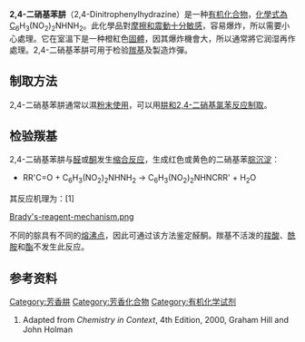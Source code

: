 **2,4-二硝基苯肼**（2,4-Dinitrophenylhydrazine）是一种[有机化合物](../Page/有机化合物.md "wikilink")，[化學式為C](https://zh.wikipedia.org/wiki/化學式 "wikilink")<sub>6</sub>H<sub>3</sub>(NO<sub>2</sub>)<sub>2</sub>NHNH<sub>2</sub>。此化學品對[摩擦和](https://zh.wikipedia.org/wiki/摩擦 "wikilink")[震動十分敏感](https://zh.wikipedia.org/wiki/震動 "wikilink")，容易爆炸，所以需要小心處理。它在室溫下是一种橙紅色[固體](https://zh.wikipedia.org/wiki/固體 "wikilink")，因其爆炸機會大，所以通常將它润湿再作處理。2,4-二硝基苯肼可用于检验[羰基](../Page/羰基.md "wikilink")及製造炸彈。

## 制取方法

2,4-二硝基苯肼通常以濕[粉末使用](https://zh.wikipedia.org/wiki/粉末 "wikilink")，可以用[肼和](https://zh.wikipedia.org/wiki/肼 "wikilink")[2,4-二硝基氯苯](https://zh.wikipedia.org/wiki/2,4-二硝基氯苯 "wikilink")[反应制取](https://zh.wikipedia.org/wiki/化學反應 "wikilink")。

## 检验羰基

2,4-二硝基苯肼与[醛](../Page/醛.md "wikilink")或[酮](../Page/酮.md "wikilink")发生[缩合反应](https://zh.wikipedia.org/wiki/缩合 "wikilink")，生成红色或黄色的二硝基苯[腙沉淀](https://zh.wikipedia.org/wiki/腙 "wikilink")：

  -
    RR'C=O + C<sub>6</sub>H<sub>3</sub>(NO<sub>2</sub>)<sub>2</sub>NHNH<sub>2</sub> → C<sub>6</sub>H<sub>3</sub>(NO<sub>2</sub>)<sub>2</sub>NHNCRR' + H<sub>2</sub>O

其反应机理为：\[1\]

[Brady's-reagent-mechanism.png](https://zh.wikipedia.org/wiki/File:Brady's-reagent-mechanism.png "fig:Brady's-reagent-mechanism.png")

不同的腙具有不同的[熔](https://zh.wikipedia.org/wiki/熔点 "wikilink")[沸点](../Page/沸点.md "wikilink")，因此可通过该方法鉴定醛酮。羰基不活泼的[羧酸](../Page/羧酸.md "wikilink")、[酰胺](../Page/酰胺.md "wikilink")和[酯](../Page/酯.md "wikilink")不发生此反应。

## 参考资料

[Category:芳香肼](https://zh.wikipedia.org/wiki/Category:芳香肼 "wikilink") [Category:芳香化合物](https://zh.wikipedia.org/wiki/Category:芳香化合物 "wikilink") [Category:有机化学试剂](https://zh.wikipedia.org/wiki/Category:有机化学试剂 "wikilink")

1.  Adapted from *Chemistry in Context*, 4th Edition, 2000, Graham Hill and John Holman